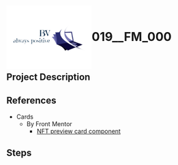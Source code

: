<div>
	<div>
		<img src=https://raw.githubusercontent.com/Byron2016/00_forImages/main/images/Logo_01_00.png align=left alt=MyLogo width=200>
	</div>
	&nbsp;
	<div>
		<h1>019__FM_000</h1>
	</div>
</div>

&nbsp;

## Project Description

## References

- Cards
  - By Front Mentor
    - [NFT preview card component](https://www.frontendmentor.io/challenges/nft-preview-card-component-SbdUL_w0U)

## Steps

